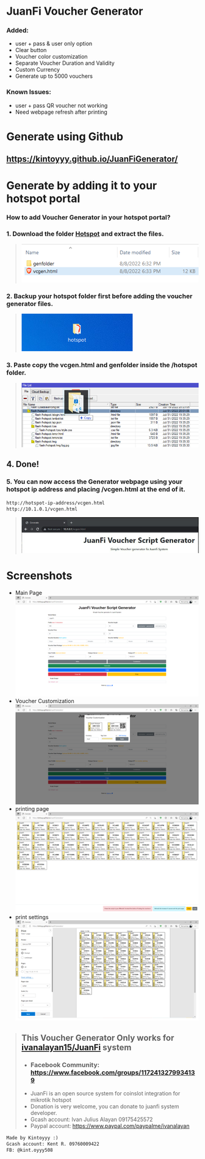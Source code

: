 # **JuanFi Voucher Generator**

### **Added:** 
- user + pass & user only option 
- Clear button 
- Voucher color customization 
- Separate Voucher Duration and Validity 
- Custom Currency 
- Generate up to 5000 vouchers
### **Known Issues:**
- user + pass QR voucher not working 
- Need webpage refresh after printing


# **Generate using Github**
##  https://kintoyyy.github.io/JuanFiGenerator/

# **Generate by adding it to your hotspot portal**
### **How to add Voucher Generator in your hotspot portal?**

### 1. Download the folder [Hotspot](/hotspot) and extract the files.
> ![Step 1](img/1.PNG)

### 2. Backup your hotspot folder first before adding the voucher generator files.
> ![Step 2](img/2.PNG)
### 3. Paste copy the **vcgen.html** and **genfolder** inside the **/hotspot** folder.
> ![Step 3](img/3.PNG)
## 4. **Done!** 

### 5. You can now access the Generator webpage using your hotspot ip address and placing **/vcgen.html** at the end of it.

    http://hotspot-ip-address/vcgen.html
    http://10.1.0.1/vcgen.html
> ![Step 4](img/4.PNG)

# **Screenshots**
- Main Page
![SS1](img/SS1.PNG)
- Voucher Customization
![SS2](img/SS2.PNG)
- printing page
![SS3](img/SS3.PNG)
- print settings
![SS4](img/SS4.PNG)


> ## **This Voucher Generator Only works for [ivanalayan15/JuanFi](https://github.com/ivanalayan15/JuanFi) system**
> - ### Facebook Community: https://www.facebook.com/groups/1172413279934139
> - JuanFi is an open source system for coinslot integration for mikrotik hotspot
> - Donation is very welcome, you can donate to juanfi system developer.
> - Gcash account: Ivan Julius Alayan 09175425572
> - Paypal account: https://www.paypal.com/paypalme/ivanalayan

    Made by Kintoyyy :)
    Gcash account: Kent R. 09760009422
    FB: @kint.oyyy508
